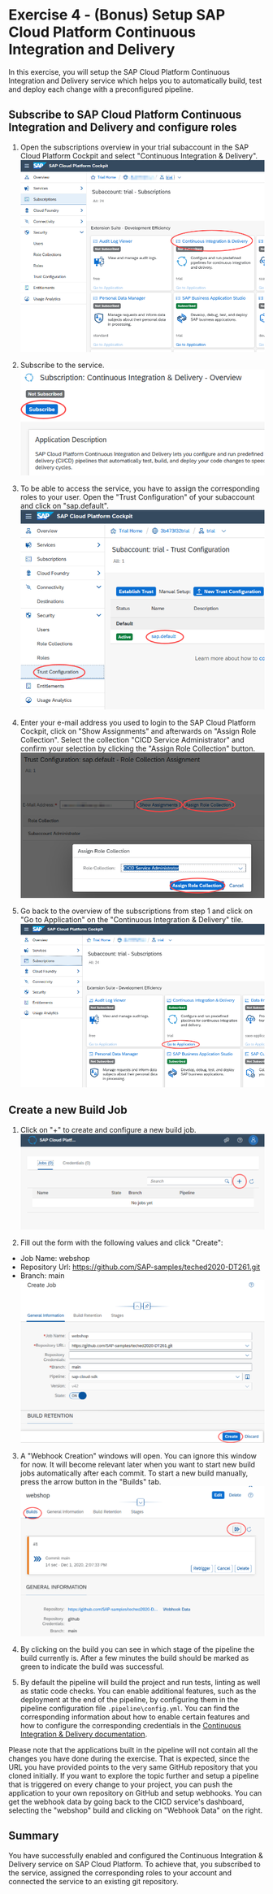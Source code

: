 # Exercise 4 - (Bonus) Setup SAP Cloud Platform Continuous Integration and Delivery

In this exercise, you will setup the SAP Cloud Platform Continuous Integration and Delivery service which helps you to automatically build, test and deploy each change with a preconfigured pipeline. 

## Subscribe to SAP Cloud Platform Continuous Integration and Delivery and configure roles

1. Open the subscriptions overview in your trial subaccount in the SAP Cloud Platform Cockpit and select "Continuous Integration & Delivery".
<br>![](/exercises/ex4/images/subscriptions.png)

2. Subscribe to the service.
<br>![](/exercises/ex4/images/subscribe.png)

3. To be able to access the service, you have to assign the corresponding roles to your user. Open the "Trust Configuration" of your subaccount and click on "sap.default".
<br>![](/exercises/ex4/images/trust_configuration.png)

4. Enter your e-mail address you used to login to the SAP Cloud Platform Cockpit, click on "Show Assignments" and afterwards on "Assign Role Collection". Select the collection "CICD Service Administrator" and confirm your selection by clicking the "Assign Role Collection" button.
<br>![](/exercises/ex4/images/assign_role.png)

5. Go back to the overview of the subscriptions from step 1 and click on "Go to Application" on the "Continuous Integration & Delivery" tile.
<br>![](/exercises/ex4/images/open_service.png)

## Create a new Build Job
1. Click on "+" to create and configure a new build job.
<br>![](/exercises/ex4/images/createjob.png)

2. Fill out the form with the following values and click "Create":
  - Job Name: webshop
  - Repository Url: https://github.com/SAP-samples/teched2020-DT261.git
  - Branch: main
<br>![](/exercises/ex4/images/createjob_form.png)

3. A "Webhook Creation" windows will open. You can ignore this window for now. It will become relevant later when you want to start new build jobs automatically after each commit. To start a new build manually, press the arrow button in the "Builds" tab. 
<br>![](/exercises/ex4/images/triggerjob.png)

4. By clicking on the build you can see in which stage of the pipeline the build currently is. After a few minutes the build should be marked as green to indicate the build was successful.

5. By default the pipeline will build the project and run tests, linting as well as static code checks. You can enable additional features, such as the deployment at the end of the pipeline, by configuring them in the pipeline configuration file `.pipeline\config.yml`. You can find the corresponding information about how to enable certain features and how to configure the corresponding credentials in the [Continuous Integration & Delivery documentation](https://help.sap.com/viewer/product/CONTINUOUS_DELIVERY/Cloud/en-US). 

Please note that the applications built in the pipeline will not contain all the changes you have done during the exercise.
That is expected, since the URL you have provided points to the very same GitHub repository that you cloned initially.
If you want to explore the topic further and setup a pipeline that is triggered on every change to your project, you can push the application to your own repository on GitHub and setup webhooks.
You can get the webhook data by going back to the CICD service's dashboard, selecting the "webshop" build and clicking on "Webhook Data" on the right.

## Summary
You have successfully enabled and configured the Continuous Integration & Delivery service on SAP Cloud Platform. To achieve that, you subscribed to the service, assigned the corresponding roles to your account and connected the service to an existing git repository.
